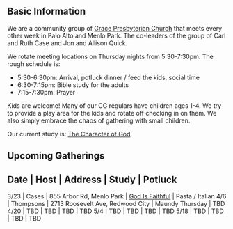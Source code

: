 ## Basic Information

We are a community group of [Grace Presbyterian Church](https://gracepres.com/) that meets every other week in Palo Alto and Menlo Park. The co-leaders of the group of Carl and Ruth Case and Jon and Allison Quick.

We rotate meeting locations on Thursday nights from 5:30-7:30pm. The rough schedule is:
- 5:30-6:30pm: Arrival, potluck dinner / feed the kids, social time
- 6:30-7:15pm: Bible study for the adults
- 7:15-7:30pm: Prayer

Kids are welcome! Many of our CG regulars have children ages 1-4. We try to provide a play area for the kids and rotate off checking in on them. We also simply embrace the chaos of gathering with small children.

Our current study is: [The Character of God](https://bibleproject.com/explore/category/character-of-god-series/).

## Upcoming Gatherings

Date | Host | Address | Study | Potluck
---------------------------------------
3/23 | Cases     | 855 Arbor Rd, Menlo Park | [God Is Faithful](https://bibleproject.com/explore/video/faithful/) | Pasta / Italian
4/6  | Thompsons | 2713 Roosevelt Ave, Redwood City | Maundy Thursday | TBD
4/20 | TBD       | TBD | TBD | TBD
5/4  | TBD       | TBD | TBD | TBD
5/18 | TBD       | TBD | TBD | TBD
